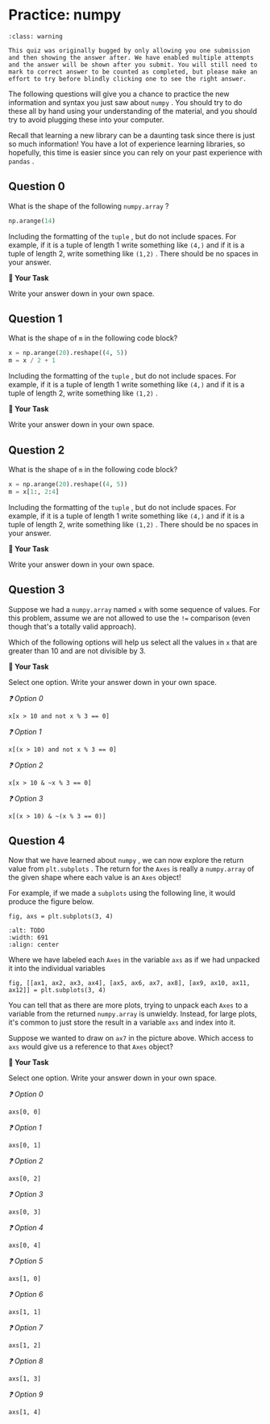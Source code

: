 # <i class="far fa-edit"></i> Practice: numpy


```{admonition} Warning
:class: warning

This quiz was originally bugged by only allowing you one submission and then showing the answer after. We have enabled multiple attempts and the answer will be shown after you submit. You will still need to mark to correct answer to be counted as completed, but please make an effort to try before blindly clicking one to see the right answer.

```

The following questions will give you a chance to practice the new information and syntax you just saw about `numpy` . You should try to do these all by hand using your understanding of the material, and you should try to avoid plugging these into your computer.

Recall that learning a new library can be a daunting task since there is just so much information! You have a lot of experience learning libraries, so hopefully, this time is easier since you can rely on your past experience with `pandas` .

## Question 0

What is the shape of the following `numpy.array` ?

```python
np.arange(14)
```

Including the formatting of the `tuple` , but do not include spaces. For example, if it is a tuple of length 1 write something like `(4,)` and if it is a tuple of length 2, write something like `(1,2)` . There should be no spaces in your answer.



**📝 Your Task**

Write your answer down in your own space.

## Question 1

What is the shape of `m` in the following code block?

```python
x = np.arange(20).reshape((4, 5))
m = x / 2 + 1
```

Including the formatting of the `tuple` , but do not include spaces. For example, if it is a tuple of length 1 write something like `(4,)` and if it is a tuple of length 2, write something like `(1,2)` .



**📝 Your Task**

Write your answer down in your own space.

## Question 2

What is the shape of `m` in the following code block?

```python
x = np.arange(20).reshape((4, 5))
m = x[1:, 2:4]
```

Including the formatting of the `tuple` , but do not include spaces. For example, if it is a tuple of length 1 write something like `(4,)` and if it is a tuple of length 2, write something like `(1,2)` . There should be no spaces in your answer.



**📝 Your Task**

Write your answer down in your own space.

## Question 3

Suppose we had a `numpy.array` named `x` with some sequence of values. For this problem, assume we are not allowed to use the `!=` comparison (even though that's a totally valid approach).

Which of the following options will help us select all the values in `x` that are greater than 10 and are not divisible by 3.



**📝 Your Task**

Select one option. Write your answer down in your own space.

*❓ Option 0*

`x[x > 10 and not x % 3 == 0]`



*❓ Option 1*

`x[(x > 10) and not x % 3 == 0]`



*❓ Option 2*

`x[x > 10 & ~x % 3 == 0]`



*❓ Option 3*

`x[(x > 10) & ~(x % 3 == 0)]`



## Question 4

Now that we have learned about `numpy` , we can now explore the return value from `plt.subplots` . The return for the `Axes` is really a `numpy.array` of the given shape where each value is an `Axes` object!

For example, if we made a `subplots` using the following line, it would produce the figure below.

```text
fig, axs = plt.subplots(3, 4)
````

```{image} https://static.us.edusercontent.com/files/4sJPr39zfQ9hSrsobUDRuc19
:alt: TODO
:width: 691
:align: center
```

Where we have labeled each `Axes` in the variable `axs` as if we had unpacked it into the individual variables

```text
fig, [[ax1, ax2, ax3, ax4], [ax5, ax6, ax7, ax8], [ax9, ax10, ax11, ax12]] = plt.subplots(3, 4)
````

You can tell that as there are more plots, trying to unpack each `Axes` to a variable from the returned `numpy.array` is unwieldy. Instead, for large plots, it's common to just store the result in a variable `axs` and index into it.

Suppose we wanted to draw on `ax7` in the picture above. Which access to `axs` would give us a reference to that `Axes` object?



**📝 Your Task**

Select one option. Write your answer down in your own space.

*❓ Option 0*

`axs[0, 0]`



*❓ Option 1*

`axs[0, 1]`



*❓ Option 2*

`axs[0, 2]`



*❓ Option 3*

`axs[0, 3]`



*❓ Option 4*

`axs[0, 4]`



*❓ Option 5*

`axs[1, 0]`



*❓ Option 6*

`axs[1, 1]`



*❓ Option 7*

`axs[1, 2]`



*❓ Option 8*

`axs[1, 3]`



*❓ Option 9*

`axs[1, 4]`



